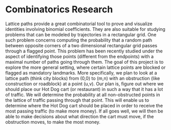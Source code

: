 # Combinatorics Research
Lattice paths provide a great combinatorial tool to prove and visualize identities involving binomial coefficients. They are also suitable for studying problems that can be modeled by trajectories in a rectangular grid. One such problem concerns computing the probability that a random path between opposite corners of a two dimensional rectangular grid passes through a flagged point. This problem has been recently studied under the aspect of identifying those points (different from the endpoints) with a maximal number of paths going through them. The goal of this project is to explore the more general setting, where certain lattice points are blocked or flagged as mandatory landmarks. More specifically, we plan to look at a lattice path (think city blocks) from (0,0) to (m,n) with an obstruction (like construction or roadblock) at a point (u,v). Our plan is, figure out where we should place our Hot Dog cart (or restaurant) in such a way that it has a lot of traffic. We will determine the probability at all non-obstructed points in the lattice of traffic passing through that point. This will enable us to determine where the Hot Dog cart should be placed in order to receive the most passing traffic (to make more money). If all goes well, we will then be able to make decisions about what direction the cart must move, if the obstruction moves, to make the most money.
